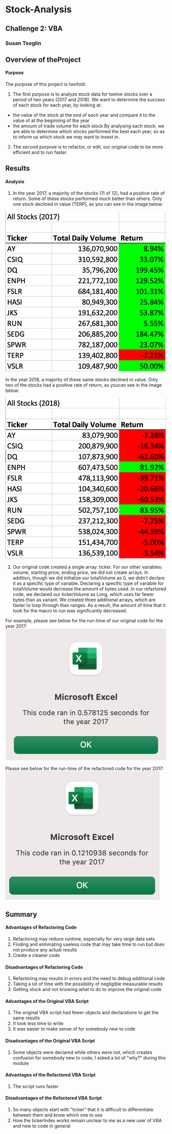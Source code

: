 # Stock-Analysis
## Challenge 2: VBA
### Susan Tsoglin

## Overview of theProject

#### Purpose
The purpose of this project is twofold:
1. The first purpose is to analyze stock data for twelve stocks over a period of two years (2017 and 2018). We want to determine the success of each stock for each year, by looking at:
  - the value of the stock at the end of each year and compare it to the value of at the beginning of the year
  - the amount of trade volume for each stock
By analysing each stock, we are able to determine which stocks performed the best each year, so as to inform us which stock we may want to invest in.
2. The second purpose is to refactor, or edit, our original code to be more efficient and to run faster.

## Results

#### Analysis

1. In the year 2017, a majority of the stocks (11 of 12), had a positive rate of return. Some of these stocks performed much better than others. Only one stock declined in value (TERP), as you can see in the image below:

![Performance_2017](Resources/Performance_2017.png)

   In the year 2018, a majority of these same stocks declined in value. Only two of the stocks had a positive rate of return, as youcan see in the image below:

![Performance_2018](Resources/Performance_2018.png)

2. Our original code created a single array: ticker. For our other variables: volume, starting price, ending price, we did not create arrays. In addition, though we did initialize our totalVolume as 0, we didn't declare it as a specific type of variable. Declaring a specific type of variable for totalVolume would decrease the amount of bytes used. In our refactored code, we declared our tickerVolume as Long, which uses far fewer bytes than as variant. We created three additional arrays, which are faster to loop through than ranges. As a result, the amount of time that it took for the macro to run was significantly decreased.

  For example, please see below for the run-time of our original code for the year 2017:
![VBA_2017_Original_Outcome](Resources/VBA_2017_Original_Outcome.png)

   Please see below for the run-time of the refactored code for the year 2017:
![VBA_Challenge_2017](Resources/VBA_Challenge_2017.png)

## Summary

#### Advantages of Refactoring Code
1. Refactoring may reduce runtime, especially for very large data sets
2. Finding and eliminating useless code that may take time to run but does not produce any actual results
3. Create a cleaner code

#### Disadvantages of Refactoring Code
1. Refactoring may results in errors and the need to debug additional code
2. Taking a lot of time with the possibility of negligible measurable results
3. Getting stuck and not knowing what to do to improve the original code

#### Advantages of the Original VBA Script
1. The original VBA script had fewer objects and declarations to get the same results
2. It took less time to write
3. It was easier to make sense of for somebody new to code

#### Disadvantages of the Original VBA Script
1. Some objects were declared while others were not, which creates confusion for somebody new to code; I asked a lot of "why?" during this module

#### Advantages of the Refactored VBA Script
1. The script runs faster

#### Disadvantages of the Refactored VBA Script
1. So many objects start with "ticker" that it is difficult to differentiate between them and know which one to use
2. How the tickerIndex works remain unclear to me as a new user of VBA and new to code in general



